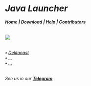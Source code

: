 # _Java Launcher_
_**<a href="https://javalauncher.github.io">Home</a> | <a href="https://javalauncher.github.io/download/">Download</a> | <a href="https://javalauncher.github.io/help/">Help</a> | <a href="https://javalauncher.github.io/contributors/">Contributors</a>**_
<br><br><br>
<img src="https://u.9111s.ru/uploads/202107/19/05d63508a5a2547f88a8c0438f693f79.png"><br><br><br>
_**•** <a href="https://github.com/Delitanast/">Delitanast</a>_<br>
_**•** <a href="https://javalauncher.github.io/">...</a>_<br>
_**•** <a href="https://javalauncher.github.io/">...</a>_<br><br><br>
_See us in our **<a href="https://t.me/githubjavalauncher/">Telegram</a>**_
